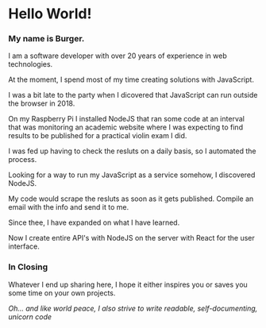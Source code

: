 # Hello World!
### My name is Burger.

I am a software developer with over 20 years of experience in web technologies.

At the moment, I spend most of my time creating solutions with JavaScript.

I was a bit late to the party when I dicovered that JavaScript can run outside the browser in 2018.

On my Raspberry Pi I installed NodeJS that ran some code at an interval that was monitoring an academic website where I was expecting to find results to be published for a practical violin exam I did.

I was fed up having to check the resluts on a daily basis, so I automated the process.

Looking for a way to run my JavaScript as a service somehow, I discovered NodeJS.

My code would scrape the resluts as soon as it gets published. Compile an email with the info and send it to me.

Since thee, I have expanded on what I have learned. 

Now I create entire API's with NodeJS on the server with React for the user interface.

### In Closing
Whatever I end up sharing here, I hope it either inspires you or saves you some time on your own projects.

*Oh... and like world peace, I also strive to write readable, self-documenting, unicorn code*

 

<!---
BoksBurger/BoksBurger is a ✨ special ✨ repository because its `README.md` (this file) appears on your GitHub profile.
You can click the Preview link to take a look at your changes.
--->

